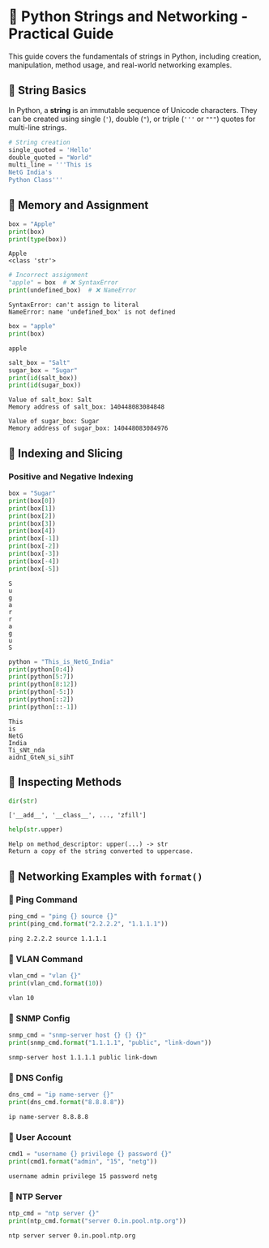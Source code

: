 # 📘 Python Strings and Networking - Practical Guide
This guide covers the fundamentals of strings in Python, including creation, manipulation, method usage, and real-world networking examples.

## 🔹 String Basics
In Python, a **string** is an immutable sequence of Unicode characters.
They can be created using single (`'`), double (`"`), or triple (`'''` or `"""`) quotes for multi-line strings.
```python
# String creation
single_quoted = 'Hello'
double_quoted = "World"
multi_line = '''This is 
NetG India's 
Python Class'''
```
## 🔹 Memory and Assignment
```python
box = "Apple"
print(box)
print(type(box))
```
```text
Apple
<class 'str'>
```
```python
# Incorrect assignment
"apple" = box  # ❌ SyntaxError
print(undefined_box)  # ❌ NameError
```
```text
SyntaxError: can't assign to literal
NameError: name 'undefined_box' is not defined
```
```python
box = "apple"
print(box)
```
```text
apple
```
```python
salt_box = "Salt"
sugar_box = "Sugar"
print(id(salt_box))
print(id(sugar_box))
```
```text
Value of salt_box: Salt
Memory address of salt_box: 140448083084848

Value of sugar_box: Sugar
Memory address of sugar_box: 140448083084976
```
## 🔹 Indexing and Slicing
### Positive and Negative Indexing
```python
box = "Sugar"
print(box[0])
print(box[1])
print(box[2])
print(box[3])
print(box[4])
print(box[-1])
print(box[-2])
print(box[-3])
print(box[-4])
print(box[-5])
```
```text
S
u
g
a
r
r
a
g
u
S
```
```python
python = "This_is_NetG_India"
print(python[0:4])
print(python[5:7])
print(python[8:12])
print(python[-5:])
print(python[::2])
print(python[::-1])
```
```text
This
is
NetG
India
Ti_sNt_nda
aidnI_GteN_si_sihT
```
## 🔹 Inspecting Methods
```python
dir(str)
```
```text
['__add__', '__class__', ..., 'zfill']
```
```python
help(str.upper)
```
```text
Help on method_descriptor: upper(...) -> str
Return a copy of the string converted to uppercase.
```
## 🔹 Networking Examples with `format()`
### 📌 Ping Command
```python
ping_cmd = "ping {} source {}"
print(ping_cmd.format("2.2.2.2", "1.1.1.1"))
```
```text
ping 2.2.2.2 source 1.1.1.1
```
### 📌 VLAN Command
```python
vlan_cmd = "vlan {}"
print(vlan_cmd.format(10))
```
```text
vlan 10
```
### 📌 SNMP Config
```python
snmp_cmd = "snmp-server host {} {} {}"
print(snmp_cmd.format("1.1.1.1", "public", "link-down"))
```
```text
snmp-server host 1.1.1.1 public link-down
```
### 📌 DNS Config
```python
dns_cmd = "ip name-server {}"
print(dns_cmd.format("8.8.8.8"))
```
```text
ip name-server 8.8.8.8
```
### 📌 User Account
```python
cmd1 = "username {} privilege {} password {}"
print(cmd1.format("admin", "15", "netg"))
```
```text
username admin privilege 15 password netg
```
### 📌 NTP Server
```python
ntp_cmd = "ntp server {}"
print(ntp_cmd.format("server 0.in.pool.ntp.org"))
```
```text
ntp server server 0.in.pool.ntp.org
```
